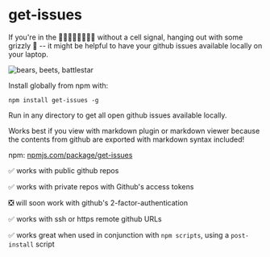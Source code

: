 # get-issues

If you're in the 🌳🌲🌳🌲🌳🌲🌳🌲 without a cell signal, hanging out with some grizzly 🐻 -- it might be helpful to have your github issues available locally on your laptop.

![bears, beets, battlestar](http://fat.gfycat.com/ContentLividCock.gif)

Install globally from npm with:

`npm install get-issues -g`

Run in any directory to get all open github issues available locally.

Works best if you view with markdown plugin or markdown viewer because the contents from github are exported with markdown syntax included!

npm: [npmjs.com/package/get-issues](https://www.npmjs.com/package/get-issues)


✅ works with public github repos

✅ works with private repos with Github's access tokens

❎ will soon work with github's 2-factor-authentication

✅ works with ssh or https remote github URLs

✅ works great when used in conjunction with `npm scripts`, using a `post-install` script